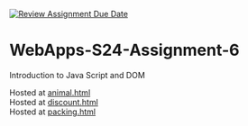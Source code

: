 [![Review Assignment Due Date](https://classroom.github.com/assets/deadline-readme-button-24ddc0f5d75046c5622901739e7c5dd533143b0c8e959d652212380cedb1ea36.svg)](https://classroom.github.com/a/1Z6dGCon)
# WebApps-S24-Assignment-6
Introduction to Java Script and DOM

Hosted at [animal.html](https://44-563-web-apps-s24.github.io/44563-webapps-s24-assignment6-cmcclintock01/animal.html)\
Hosted at [discount.html](https://44-563-web-apps-s24.github.io/44563-webapps-s24-assignment6-cmcclintock01/discount.html)\
Hosted at [packing.html](https://44-563-web-apps-s24.github.io/44563-webapps-s24-assignment6-cmcclintock01/packing.html)
